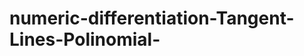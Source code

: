 # numeric-differentiation-Tangent-Lines-Polinomial-

<!DOCTYPE html>
<html>
    
<head>
    <title>Garis Singgung Fungsi Polinomial</title>
    <script>

    function hitung(){
        var a = parseInt(document.getElementById("a").value);
        var b = parseInt(document.getElementById("b").value);
        var c = parseInt(document.getElementById("c").value);
        var d = parseInt(document.getElementById("d").value);
        var e = parseInt(document.getElementById("e").value);
        var x = parseInt(document.getElementById("x").value);
        var fmaju; var fmundur; var df; var tan; var k; var h;

        h = 0.0001
        k = x+h
        l = x-h
        //f(x+h)
        fmaju = (a*(k*k*k*k)) + (b*(k*k*k)) + (c*(k*k)) + (d*k) + e
        //f(x-h)
        fmundur = (a*(l*l*l*l)) + (b*(l*l*l)) + (c*(l*l)) + (d*l) + e
        //f(x)
        fx = (a*(x*x*x*x)) + (b*(x*x*x)) + (c*(x*x)) + (d*x) + e
        // f(x+h)-f(x-h)/2*h
        df = (fmaju - fmundur)/(2*h)
        //Y-Y1 = M(X-X1)
        //Y = M*X - M*X1 + Y1 // MX pisah dibawah, hitung M*X1+Y1
        //Y = Y1 - M*X1
        //Y = fx-(df * x)
        tan = fx-(df * x) 

        // Hasil dari Metode Tengahan
        if(tan < 0){
            // MX = df
            document.getElementById("hasil").innerHTML = " Y = "+df+" x  "+tan+"";
        }

        else if (tan > 0){
            document.getElementById("hasil").innerHTML = " Y = "+df+" x   +  "+tan+"";
        }

        else{
            document.getElementById("hasil").innerHTML = "Masukkan Angka! / Tidak ada Hasil";
            alert("PASTIKAN INPUT BERUPA ANGKA DAN PASTIKAN SEMUA INPUT TERISI");
        }
    }

    </script>
    </head>
<body>
    <div id="tepikiri" class="col-5 container p-1 bg-warning" >
        </div>
    <div class="col-5 container">
    <form style="margin-top: 30px; text-align:center">
    <h1>Garis Singgung Polinomial</h1>
        </form>
    <form   style="margin-top: 10px; text-align:center; border: 3px solid; border-color:#242d4e; background-color:#a7bccf; font:message-box; font-size:x-large;">
    <p>Input Angka pada Fungsi Polinomial di Bawah</p>
    <input type="text" name="a" id="a" style="width:65px ; height: 25px; font-size: x-large; text-align: center;" /> x<sup>4</sup> +
    <input type="text" name="b" id="b" style="width:65px ; height: 25px; font-size: x-large; text-align: center;" /> x<sup>3</sup> +
    <input type="text" name="c" id="c" style="width:65px ; height: 25px; font-size: x-large; text-align: center;" /> x<sup>2</sup> +
    <input type="text" name="d" id="d" style="width:65px ; height: 25px; font-size: x-large; text-align: center;" /> x +
    <input type="text" name="e" id="e" style="width:65px ; height: 25px; font-size: x-large; text-align: center;" /> = 0
        <br/>
        <br/>
        <br/>
    <div>Absis : <input type="text" name="x" id="x" style="width:65px ; height: 25px; font-size: x-large; text-align: center;" />
    </div>
        <br/>
    <button type="button" style="margin-top:30px; width:250px; background-color:#f5ec72; font-size:22px; border-radius:10px" onclick="hitung();"/>Hitung</button>
    <input type = "reset" value = "Clear" style="margin-top:30px; width:250px; background-color:#ffae00; font-size:22px; border-radius:10px">
    <p>Persamaan Garis Singgung adalah:</p>
    <p id="hasil" style="font-size:28px; color: brown;"></p>
        </form>
    <div id="tepikanan" class="col-5 container"></div>

    <form style="margin-top: 10px; text-align:justify; border: 3px solid; background-color:#a7bccf; font:message-box;" ;>
        <h2>Diferensial Numerik</h2>
        <p>Dalam pembahasan kalkulus, kata differensial atau dalam istilah Bahasa Indonesia disebut dengan turunan/diferensiasi merupakan perbandingan perubahan tinggi (selisih tinggi) dan perubahan jarak (selisih jarak). 
            Hal ini terlihat pada persamaan (1), bahwa perbandingan arah y dan arah x dapat didekati dengan pendekatan ax menuju 0 terhadap perbandingan antara selisih perubahan y dan selisih perubahan x.</p>
            <img src="https://latex.codecogs.com/svg.image?\mathit{\frac{dy}{dx}=\displaystyle&space;\lim_{ax&space;\to&space;0}\frac{\Delta&space;y}{\Delta&space;x}}" title="\mathit{\frac{dy}{dx}=\displaystyle \lim_{ax \to 0}\frac{\Delta y}{\Delta x}}" />   (1)
        <p>Pada program di atas kami menggunakan Diferensiasi <strong>Metode Selisih Tengahan</strong> untuk mencari persamaan garis singgung pada fungsi polinomial derajat 4 dengan titik x (absis) tertentu dan nilai <strong>error 0.0001</strong>.</p> 
            Metode selisih tengahan merupakan metode pengambilan perubahan dari dua titik sekitar dari titik yang diukur.</p>

        <div>Berikut Diferensiasi dengan 3 Metode Numerik : </div>
        <p>Metode Selisih Maju</p>
        <img src="https://latex.codecogs.com/svg.image?\mathit{f'(x)=\frac{f(x&plus;h)-f(x)}{h}}" title="\mathit{f'(x)=\frac{f(x+h)-f(x)}{h}}" />
        <p>Metode Selisih Mundur</p>
        <img src="https://latex.codecogs.com/svg.image?\mathit{f'(x)=\frac{f(x)-f(x-h)}{h}}" title="\mathit{f'(x)=\frac{f(x)-f(x-h)}{h}}" />
        <p>Metode Selisih Tengahan</p>
            <img src="https://latex.codecogs.com/svg.image?\mathit{f'(x)=\frac{f(x&plus;h)-f(x-h)}{2h}}" title="\mathit{f'(x)=\frac{f(x+h)-f(x-h)}{2h}}" />
            </form>
    </body>

</html>
